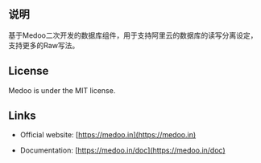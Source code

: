 ## 说明
基于Medoo二次开发的数据库组件，用于支持阿里云的数据库的读写分离设定，支持更多的Raw写法。

## License

Medoo is under the MIT license.

## Links

* Official website: [https://medoo.in](https://medoo.in)

* Documentation: [https://medoo.in/doc](https://medoo.in/doc)